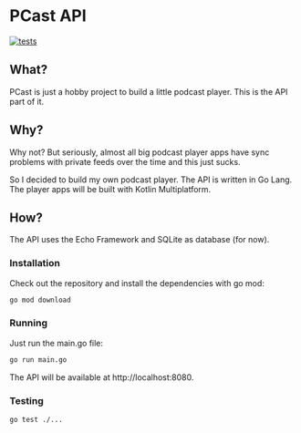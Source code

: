 # PCast API

[![tests](https://github.com/pcast-player/pcast-api/actions/workflows/tests.yml/badge.svg)](https://github.com/pcast-player/pcast-api/actions/workflows/tests.yml)

## What?

PCast is just a hobby project to build a little podcast player. This is the API part of it.

## Why?

Why not? But seriously, almost all big podcast player apps have sync problems with private feeds over the time and this just sucks.

So I decided to build my own podcast player. The API is written in Go Lang. The player apps will be built with Kotlin Multiplatform.

## How?

The API uses the Echo Framework and SQLite as database (for now).

### Installation

Check out the repository and install the dependencies with go mod:

```bash
go mod download
```

### Running

Just run the main.go file:

```bash
go run main.go
```

The API will be available at http://localhost:8080.

### Testing

```bash
go test ./...
```
